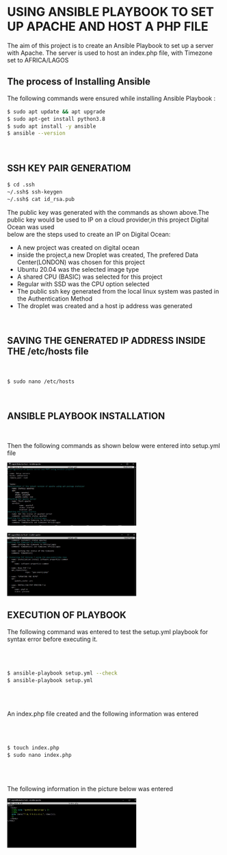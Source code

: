 <h1> USING ANSIBLE PLAYBOOK TO SET UP APACHE AND HOST A PHP FILE</h1>

<p> The aim of this project is to create an Ansible Playbook to set up a server with Apache. The server is used to host an index.php file, with Timezone set to AFRICA/LAGOS</p>

<h2> The process of Installing Ansible </h2>
<p> The following commands were ensured while installing Ansible Playbook : </p>

``` bash
$ sudo apt update && apt upgrade
$ sudo apt-get install python3.8
$ sudo apt install -y ansible
$ ansible --version

```

<br>

## SSH KEY PAIR GENERATIOM
``` bash
$ cd .ssh
~/.ssh$ ssh-keygen
~/.ssh$ cat id_rsa.pub

```
<p>The public key was generated with the commands as shown above.The public key would be used to IP on a cloud provider,in this project Digital Ocean was used <br>
	below are the steps used to create an IP on Digital Ocean:
<ul>	
 <li> A new project was created on digital ocean </li>
 <li> inside the project,a new Droplet was created, The prefered Data Center(LONDON) was chosen for this project </li>
 <li> Ubuntu 20.04 was the selected image type </li>
 <li> A shared CPU (BASIC) was selected for this project </li>
 <li> Regular with SSD was the CPU option selected </li>
 <li> The public ssh key generated from the local linux system was pasted in the Authentication Method </li>
 <li> The droplet was created and a host ip address was generated </li>
</ul>
</p> 
<br>

## SAVING THE GENERATED IP ADDRESS INSIDE THE /etc/hosts file
<br>

``` bash
$ sudo nano /etc/hosts

```
<br>
<h2> ANSIBLE PLAYBOOK INSTALLATION </h2>
<br>
<p> Then the following commands as shown below were entered into setup.yml file </p>
<p><img src="https://github.com/ogunleye0720/Altschool-cloud-exercise/raw/main/playbookcontent1.JPG" height="20%" width="60%" /></p>
<p><img src="https://github.com/ogunleye0720/Altschool-cloud-exercise/raw/main/playbookcontent2.JPG" height="20%" width="60%" /></p>

<h2> EXECUTION OF PLAYBOOK </h2>
<p>The following command was entered to test the setup.yml playbook for syntax error before executing it.</p>

<br>
<br>

``` bash
$ ansible-playbook setup.yml --check
$ ansible-playbook setup.yml 
```
<br>
<br>

<p> An index.php file created and the following information was entered </p>

<br>
<br>

``` bash
$ touch index.php
$ sudo nano index.php
```
<br>
<br>
<p> The following information in the picture below was entered </p>
<p><img src="https://github.com/ogunleye0720/Altschool-cloud-exercise/raw/main/indexphp.JPG" height="20%" width="60%" /></p>

